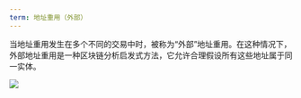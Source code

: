 ```yaml
---
term: 地址重用（外部）
---
```


当地址重用发生在多个不同的交易中时，被称为“外部”地址重用。在这种情况下，外部地址重用是一种区块链分析启发式方法，它允许合理假设所有这些地址属于同一实体。

![](../../dictionnaire/assets/27.png)